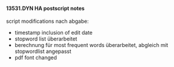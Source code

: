 #### 13531.DYN HA postscript notes
script modifications nach abgabe:
- timestamp inclusion of edit date
- stopword list überarbeitet
- berechnung für most frequent words überarbeitet, abgleich mit stopwordlist angepasst
- pdf font changed